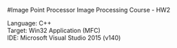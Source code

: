 #Image Point Processor
Image Processing Course - HW2

Language:	C++<br/>
Target:		Win32 Application (MFC)<br/>
IDE:		Microsoft Visual Studio 2015 (v140)
